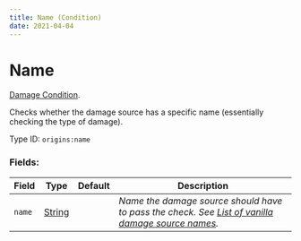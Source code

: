 ```yaml
---
title: Name (Condition)
date: 2021-04-04
---
```

# Name

[Damage Condition](../damage_conditions.md).

Checks whether the damage source has a specific name (essentially checking the type of damage).

Type ID: `origins:name`

### Fields:

Field  | Type | Default | Description
-------|------|---------|-------------
`name` | [String](../data_types/string.md) | |  _Name the damage source should have to pass the check. See [List of vanilla damage source names](../misc/vanilla_damage_sources.md)._
